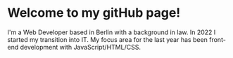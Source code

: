 # Welcome to my gitHub page!
I'm a Web Developer based in Berlin with a background in law. In 2022 I started my transition into IT. My focus area for the last year has been front-end development with JavaScript/HTML/CSS. 
